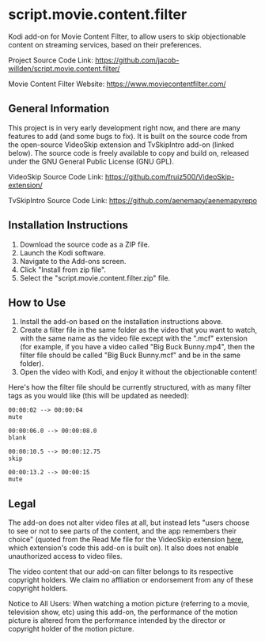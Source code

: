 # script.movie.content.filter
Kodi add-on for Movie Content Filter, to allow users to skip objectionable content on streaming services, based on their preferences.

Project Source Code Link: https://github.com/jacob-willden/script.movie.content.filter/

Movie Content Filter Website: https://www.moviecontentfilter.com/

## General Information
This project is in very early development right now, and there are many features to add (and some bugs to fix). It is built on the source code from the open-source VideoSkip extension and TvSkipIntro add-on (linked below). The source code is freely available to copy and build on, released under the GNU General Public License (GNU GPL).

VideoSkip Source Code Link: https://github.com/fruiz500/VideoSkip-extension/

TvSkipIntro Source Code Link: https://github.com/aenemapy/aenemapyrepo

## Installation Instructions

1. Download the source code as a ZIP file.
2. Launch the Kodi software.
3. Navigate to the Add-ons screen.
4. Click "Install from zip file".
5. Select the "script.movie.content.filter.zip" file.

## How to Use

1. Install the add-on based on the installation instructions above.
2. Create a filter file in the same folder as the video that you want to watch, with the same name as the video file except with the ".mcf" extension (for example, if you have a video called "Big Buck Bunny.mp4", then the filter file should be called "Big Buck Bunny.mcf" and be in the same folder).
3. Open the video with Kodi, and enjoy it without the objectionable content!

Here's how the filter file should be currently structured, with as many filter tags as you would like (this will be updated as needed):

    00:00:02 --> 00:00:04
    mute

    00:00:06.0 --> 00:00:08.0
    blank

    00:00:10.5 --> 00:00:12.75
    skip
    
    00:00:13.2 --> 00:00:15
    mute

## Legal

The add-on does not alter video files at all, but instead lets "users choose to see or not to see parts of the content, and the app remembers their choice" (quoted from the Read Me file for the VideoSkip extension [here](https://github.com/fruiz500/VideoSkip-extension/blob/master/README.md), which extension's code this add-on is built on). It also does not enable unauthorized access to video files.

The video content that our add-on can filter belongs to its respective copyright holders. We claim no affliation or endorsement from any of these copyright holders.

Notice to All Users: When watching a motion picture (referring to a movie, television show, etc) using this add-on, the performance of the motion picture is altered from the performance intended by the director or copyright holder of the motion picture.

